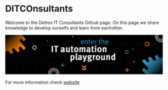 # DITCOnsultants
Welcome to the Detron IT Consultants Github page. On this page we share knowledge to develop ourselfs and learn from eachother.

![alt text](https://github.com/DITCOnsultants/.github/blob/main/ditco_linkedin_banner_v3%5B1%5D%5B3%5D.jpg?raw=true)

For more information check [website](http://ditco.detron.nl)
